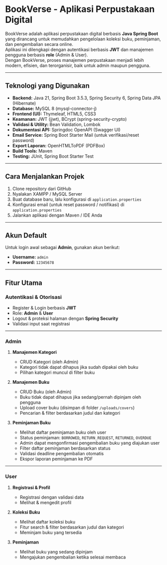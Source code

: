 # BookVerse - Aplikasi Perpustakaan Digital

BookVerse adalah aplikasi perpustakaan digital berbasis **Java Spring Boot** yang dirancang untuk memudahkan pengelolaan koleksi buku, peminjaman, dan pengembalian secara online.  
Aplikasi ini dilengkapi dengan autentikasi berbasis **JWT** dan manajemen pengguna berbasis **role** (Admin & User).  
Dengan BookVerse, proses manajemen perpustakaan menjadi lebih modern, efisien, dan terorganisir, baik untuk admin maupun pengguna.

---

## Teknologi yang Digunakan

- **Backend:** Java 21, Spring Boot 3.5.3, Spring Security 6, Spring Data JPA (Hibernate)  
- **Database:** MySQL 8 (mysql-connector-j)  
- **Frontend (UI):** Thymeleaf, HTML5, CSS3  
- **Keamanan:** JWT (jjwt), BCrypt (spring-security-crypto)  
- **Validasi & Utility:** Bean Validation, Lombok  
- **Dokumentasi API:** Springdoc OpenAPI (Swagger UI)  
- **Email Service:** Spring Boot Starter Mail (untuk verifikasi/reset password)  
- **Export Laporan:** OpenHTMLToPDF (PDFBox)  
- **Build Tools:** Maven  
- **Testing:** JUnit, Spring Boot Starter Test  

---

## Cara Menjalankan Projek

1. Clone repository dari GitHub  
2. Nyalakan XAMPP / MySQL Server  
3. Buat database baru, lalu konfigurasi di `application.properties`  
4. Konfigurasi email (untuk reset password / notifikasi) di `application.properties`  
5. Jalankan aplikasi dengan Maven / IDE Anda  

---

## Akun Default

Untuk login awal sebagai **Admin**, gunakan akun berikut:  
- **Username:** `admin`  
- **Password:** `12345678`  

---

## Fitur Utama

### Autentikasi & Otorisasi
- Register & Login berbasis **JWT**  
- Role: **Admin** & **User**  
- Logout & proteksi halaman dengan **Spring Security**  
- Validasi input saat registrasi  

---

### Admin

1. **Manajemen Kategori**
   - CRUD Kategori (oleh Admin)  
   - Kategori tidak dapat dihapus jika sudah dipakai oleh buku  
   - Pilihan kategori muncul di filter buku  

2. **Manajemen Buku**
   - CRUD Buku (oleh Admin)  
   - Buku tidak dapat dihapus jika sedang/pernah dipinjam oleh pengguna  
   - Upload cover buku (disimpan di folder `/uploads/covers`)  
   - Pencarian & filter berdasarkan judul dan kategori  

3. **Peminjaman Buku**
   - Melihat daftar peminjaman buku oleh user  
   - Status peminjaman: `BORROWED`, `RETURN_REQUEST`, `RETURNED`, `OVERDUE`  
   - Admin dapat mengonfirmasi pengembalian buku yang diajukan user  
   - Filter daftar peminjaman berdasarkan status  
   - Validasi deadline pengembalian otomatis  
   - Ekspor laporan peminjaman ke PDF  

---

### User

1. **Registrasi & Profil**
   - Registrasi dengan validasi data  
   - Melihat & mengedit profil  

2. **Koleksi Buku**
   - Melihat daftar koleksi buku  
   - Fitur search & filter berdasarkan judul dan kategori  
   - Meminjam buku yang tersedia  

3. **Peminjaman**
   - Melihat buku yang sedang dipinjam  
   - Mengajukan pengembalian ketika selesai membaca  
